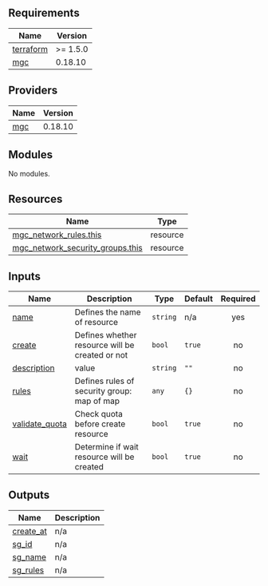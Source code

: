## Requirements

| Name | Version |
|------|---------|
| <a name="requirement_terraform"></a> [terraform](#requirement\_terraform) | >= 1.5.0 |
| <a name="requirement_mgc"></a> [mgc](#requirement\_mgc) | 0.18.10 |

## Providers

| Name | Version |
|------|---------|
| <a name="provider_mgc"></a> [mgc](#provider\_mgc) | 0.18.10 |

## Modules

No modules.

## Resources

| Name | Type |
|------|------|
| [mgc_network_rules.this](https://registry.terraform.io/providers/MagaluCloud/mgc/0.18.10/docs/resources/network_rules) | resource |
| [mgc_network_security_groups.this](https://registry.terraform.io/providers/MagaluCloud/mgc/0.18.10/docs/resources/network_security_groups) | resource |

## Inputs

| Name | Description | Type | Default | Required |
|------|-------------|------|---------|:--------:|
| <a name="input_name"></a> [name](#input\_name) | Defines the name of resource | `string` | n/a | yes |
| <a name="input_create"></a> [create](#input\_create) | Defines whether resource will be created or not | `bool` | `true` | no |
| <a name="input_description"></a> [description](#input\_description) | value | `string` | `""` | no |
| <a name="input_rules"></a> [rules](#input\_rules) | Defines rules of security group: map of map | `any` | `{}` | no |
| <a name="input_validate_quota"></a> [validate\_quota](#input\_validate\_quota) | Check quota before create resource | `bool` | `true` | no |
| <a name="input_wait"></a> [wait](#input\_wait) | Determine if wait resource will be created | `bool` | `true` | no |

## Outputs

| Name | Description |
|------|-------------|
| <a name="output_create_at"></a> [create\_at](#output\_create\_at) | n/a |
| <a name="output_sg_id"></a> [sg\_id](#output\_sg\_id) | n/a |
| <a name="output_sg_name"></a> [sg\_name](#output\_sg\_name) | n/a |
| <a name="output_sg_rules"></a> [sg\_rules](#output\_sg\_rules) | n/a |